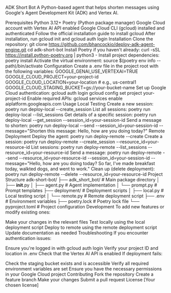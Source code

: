 ADK Short Bot
A Python-based agent that helps shorten messages using Google's Agent Development Kit (ADK) and Vertex AI.

Prerequisites
Python 3.12+
Poetry (Python package manager)
Google Cloud account with Vertex AI API enabled
Google Cloud CLI (gcloud) installed and authenticated
Follow the official installation guide to install gcloud
After installation, run gcloud init and gcloud auth login
Installation
Clone the repository:
git clone https://github.com/bhancockio/deploy-adk-agent-engine.git
cd adk-short-bot
Install Poetry if you haven't already:
curl -sSL https://install.python-poetry.org | python3 -
Install project dependencies:
poetry install
Activate the virtual environment:
source $(poetry env info --path)/bin/activate
Configuration
Create a .env file in the project root with the following variables:
GOOGLE_GENAI_USE_VERTEXAI=TRUE
GOOGLE_CLOUD_PROJECT=your-project-id
GOOGLE_CLOUD_LOCATION=your-location  # e.g., us-central1
GOOGLE_CLOUD_STAGING_BUCKET=gs://your-bucket-name
Set up Google Cloud authentication:
gcloud auth login
gcloud config set project your-project-id
Enable required APIs:
gcloud services enable aiplatform.googleapis.com
Usage
Local Testing
Create a new session:
poetry run deploy-local --create_session
List all sessions:
poetry run deploy-local --list_sessions
Get details of a specific session:
poetry run deploy-local --get_session --session_id=your-session-id
Send a message to shorten:
poetry run deploy-local --send --session_id=your-session-id --message="Shorten this message: Hello, how are you doing today?"
Remote Deployment
Deploy the agent:
poetry run deploy-remote --create
Create a session:
poetry run deploy-remote --create_session --resource_id=your-resource-id
List sessions:
poetry run deploy-remote --list_sessions --resource_id=your-resource-id
Send a message:
poetry run deploy-remote --send --resource_id=your-resource-id --session_id=your-session-id --message="Hello, how are you doing today? So far, I've made breakfast today, walkted dogs, and went to work."
Clean up (delete deployment):
poetry run deploy-remote --delete --resource_id=your-resource-id
Project Structure
adk-short-bot/
├── adk_short_bot/          # Main package directory
│   ├── __init__.py
│   ├── agent.py           # Agent implementation
│   └── prompt.py          # Prompt templates
├── deployment/            # Deployment scripts
│   ├── local.py          # Local testing script
│   └── remote.py         # Remote deployment script
├── .env                  # Environment variables
├── poetry.lock          # Poetry lock file
└── pyproject.toml       # Project configuration
Development
To add new features or modify existing ones:

Make your changes in the relevant files
Test locally using the local deployment script
Deploy to remote using the remote deployment script
Update documentation as needed
Troubleshooting
If you encounter authentication issues:

Ensure you're logged in with gcloud auth login
Verify your project ID and location in .env
Check that the Vertex AI API is enabled
If deployment fails:

Check the staging bucket exists and is accessible
Verify all required environment variables are set
Ensure you have the necessary permissions in your Google Cloud project
Contributing
Fork the repository
Create a feature branch
Make your changes
Submit a pull request
License
[Your chosen license]